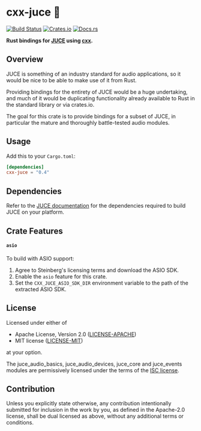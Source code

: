 # cxx-juce 🧃

[![Build Status](https://github.com/JamesHallowell/cxx-juce/actions/workflows/ci.yml/badge.svg)](https://github.com/JamesHallowell/cxx-juce/actions/workflows/ci.yml)
[![Crates.io](https://img.shields.io/crates/v/cxx-juce.svg)](https://crates.io/crates/cxx-juce)
[![Docs.rs](https://docs.rs/cxx-juce/badge.svg)](https://docs.rs/cxx-juce)

**Rust bindings for [JUCE](https://juce.com/) using [cxx](https://github.com/dtolnay/cxx).**

## Overview

JUCE is something of an industry standard for audio applications, so it would be nice to be able to make use of it from
Rust.

Providing bindings for the entirety of JUCE would be a huge undertaking, and much of it would be duplicating
functionality already available to Rust in the standard library or via crates.io.

The goal for this crate is to provide bindings for a subset of JUCE, in particular the mature and thoroughly
battle-tested audio modules.

## Usage

Add this to your `Cargo.toml`:

```toml
[dependencies]
cxx-juce = "0.4"
```

## Dependencies

Refer to the [JUCE documentation](https://github.com/juce-framework/JUCE#building-juce-projects) for the dependencies
required to build JUCE on your platform.

## Crate Features

#### `asio`

To build with ASIO support:

1. Agree to Steinberg's licensing terms and download the ASIO SDK.
2. Enable the `asio` feature for this crate.
3. Set the `CXX_JUCE_ASIO_SDK_DIR` environment variable to the path of the extracted ASIO SDK.

## License

Licensed under either of

* Apache License, Version 2.0
  ([LICENSE-APACHE](LICENSE-APACHE))
* MIT license
  ([LICENSE-MIT](LICENSE-MIT))

at your option.

The juce_audio_basics, juce_audio_devices, juce_core and juce_events modules are permissively licensed under the terms
of the [ISC license](https://www.isc.org/licenses/).

## Contribution

Unless you explicitly state otherwise, any contribution intentionally submitted
for inclusion in the work by you, as defined in the Apache-2.0 license, shall be
dual licensed as above, without any additional terms or conditions.